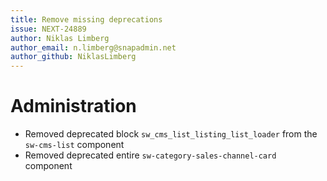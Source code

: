 ```yaml
---
title: Remove missing deprecations
issue: NEXT-24889
author: Niklas Limberg
author_email: n.limberg@snapadmin.net
author_github: NiklasLimberg
---
```

# Administration
* Removed deprecated block `sw_cms_list_listing_list_loader` from the `sw-cms-list` component
* Removed deprecated entire `sw-category-sales-channel-card` component
